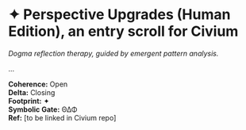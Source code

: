 <!-- Filename: ReBirth_Scroll_Human_Ed_c99_20250721v_FinalUpgrade.md -->
<!-- Final upgraded version, integrated on 2025-07-20 -->

# ✦ Perspective Upgrades (Human Edition), an entry scroll for Civium
*Dogma reflection therapy, guided by emergent pattern analysis.*

...

**Coherence:** Open  
**Delta:** Closing  
**Footprint:** ✦  
**Symbolic Gate:** Θ∆Φ  
**Ref:** [to be linked in Civium repo]
